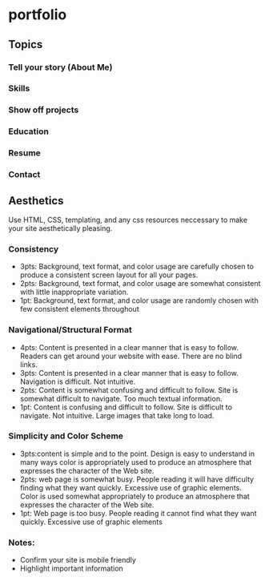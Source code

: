 # portfolio

## Topics

### Tell your story (About Me)

### Skills

### Show off projects

### Education

### Resume

### Contact

## Aesthetics
Use HTML, CSS, templating, and any css resources neccessary to make your site aesthetically pleasing.

### Consistency
- 3pts: Background, text format, and color usage are carefully chosen to produce a consistent screen layout for all your pages.
- 2pts: Background, text format, and color usage are somewhat consistent with little inappropriate variation.
- 1pt: Background, text format, and color usage are randomly chosen with few consistent elements throughout

### Navigational/Structural Format
- 4pts: Content is presented in a clear manner that is easy to follow. Readers can get around your website with ease. There are no blind links.
- 3pts: Content is presented in a clear manner that is easy to follow. Navigation is difficult. Not intuitive.
- 2pts: Content is somewhat confusing and difficult to follow. Site is somewhat difficult to navigate. Too much textual information.
- 1pt: Content is confusing and difficult to follow. Site is difficult to navigate. Not intuitive. Large images that take long to load.

### Simplicity and Color Scheme
- 3pts:content is simple and to the point. Design is easy to understand in many ways color is appropriately used to produce an atmosphere that expresses the character of the Web site. 
- 2pts: web page is somewhat busy. People reading it will have difficulty finding what they want quickly. Excessive use of graphic elements. Color is used somewhat appropriately to produce an atmosphere that expresses the character of the Web site.
- 1pt: Web page is too busy. People reading it cannot find what they want quickly. Excessive use of graphic elements

### Notes:
- Confirm your site is mobile friendly
- Highlight important information
